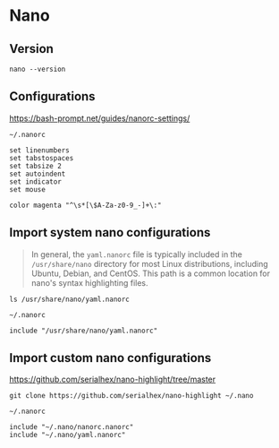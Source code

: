 # Nano

## Version

```shell
nano --version
```

## Configurations

https://bash-prompt.net/guides/nanorc-settings/

`~/.nanorc`
```
set linenumbers
set tabstospaces
set tabsize 2
set autoindent
set indicator
set mouse

color magenta "^\s*[\$A-Za-z0-9_-]+\:"
```

## Import system nano configurations

> In general, the `yaml.nanorc` file is typically included in the `/usr/share/nano` directory for most Linux distributions,
> including Ubuntu, Debian, and CentOS. This path is a common location for nano's syntax highlighting files.

```shell
ls /usr/share/nano/yaml.nanorc
```

`~/.nanorc`
```
include "/usr/share/nano/yaml.nanorc"
```

## Import custom nano configurations

https://github.com/serialhex/nano-highlight/tree/master

```shell
git clone https://github.com/serialhex/nano-highlight ~/.nano
```

`~/.nanorc`
```
include "~/.nano/nanorc.nanorc"
include "~/.nano/yaml.nanorc"
```
